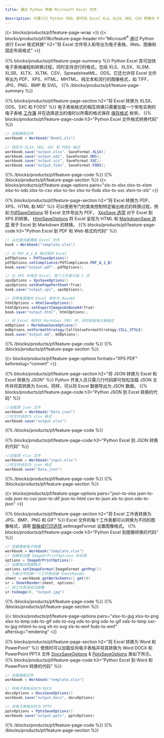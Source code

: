 ```yaml
---
title: 通过 Python 转换 Microsoft Excel 文件 

description: 只需几行 Python 代码，即可将 Excel XLS、XLSX、ODS、CSV 转换为 PDF、XPS、HTML、JPEG、HTML 和许多其他流行格式。
---
```

{{< blocks/products/pf/feature-page-wrap >}}
{{< blocks/products/pf/i18n/feature-page-header h1="Microsoft<sup>&reg;</sup> 通过 Python 进行 Excel 格式转换" h2="将 Excel 文件导入和导出为电子表格、Web、图像和固定布局格式" >}}

{{% blocks/products/pf/feature-page-summary %}}
Python Excel 库可加快电子表格编程和转换过程，同时支持流行的格式，包括 XLS、XLSX、XLSM、XLSB、XLTX、XLTM、CSV、SpreadsheetML、ODS。它还允许将 Excel 文件导出为 PDF、XPS、HTML、MHTML、纯文本和流行的图像格式，如 TIFF、JPG、PNG、BMP 和 SVG。
{{% /blocks/products/pf/feature-page-summary %}}

{{% blocks/products/pf/feature-page-section h2="将 Excel 转换为 XLSX、ODS、SXC 和 FODS" %}}
电子表格格式的相互转换只需要加载一个带有实例的电子表格 [工作簿](https://reference.aspose.com/cells/python/asposecells.api/Workbook) 并在选择适当的值时以所需的格式保存 [保存格式](https://reference.aspose.com/cells/python/asposecells.api/saveformat) 枚举。
{{% blocks/products/pf/feature-page-code h3="Python Excel 文件格式转换代码" %}}

```cs
// 加载模板文件
workbook = Workbook("Book1.xls")
  
// 保存为 XLSX、ODS、SXC 和 FODS 格式
workbook.save("output.xlsx", SaveFormat.XLSX);
workbook.save("output.ods", SaveFormat.ODS);
workbook.save("output.scx", SaveFormat.SXC);
workbook.save("output.fods", SaveFormat.FODS);

```
{{% /blocks/products/pf/feature-page-code %}}
{{% /blocks/products/pf/feature-page-section %}}
{{< blocks/products/pf/feature-page-options pairs="xls-to-xlsx xlsx-to-xlsm xlsx-to-ods xlsx-to-csv xlsx-to-tsv xlsx-to-fods xlsx-to-sxc xlsm-to-xls" >}}


{{% blocks/products/pf/feature-page-section h2="将 Excel 转换为 PDF、XPS、HTML 和 MD" %}}
可以使用专门的类来控制特定输出格式的转换过程，例如 [PdfSaveOptions](https://reference.aspose.com/cells/python/asposecells.api/PdfSaveOptions) 将 Excel 文件导出为 PDF， [XpsSave 选项](https://reference.aspose.com/cells/python/asposecells.api/XpsSaveOptions) 对于 Excel 到 XPS 的转换， [HtmlSaveOptions](https://reference.aspose.com/cells/python/asposecells.api/HtmlSaveOptions) 将 Excel 呈现为 HTML 和 [MarkdownSave 选项](https://reference.aspose.com/cells/python/asposecells.api/MarkdownSaveOptions) 用于 Excel 到 Markdown 的转换。 
{{% blocks/products/pf/feature-page-code h3="Python Excel 到 PDF 和 Web 格式的代码" %}}

```cs
// 从光盘加载模板 Excel 文件
book = Workbook("template.xlsx")

// 以 PDF_A_1_B 格式保存 Excel
pdfOptions = PdfSaveOptions()
pdfOptions.setCompliance(PdfCompliance.PDF_A_1_B)
book.save("output.pdf", pdfOptions);

// 在 XPS 中保存 Excel，每个工作表只有 1 页
xpsOptions = XpsSaveOptions()
xpsOptions.setOnePagePerSheet(True)
book.save("output.xps", xpsOptions);

// 将带有图像的 Excel 保存为 Base64
htmlOptions = HtmlSaveOptions()
htmlOptions.setExportImagesAsBase64(True)
book.save("output.html", htmlOptions);

// 将 Excel 保存在 Markdown (MD) 中，同时保留单元格格式
mdOptions = MarkdownSaveOptions()
mdOptions.setFormatStrategy(CellValueFormatStrategy.CELL_STYLE)
book.save("output.md", mdOptions);

```
{{% /blocks/products/pf/feature-page-code %}}
{{% /blocks/products/pf/feature-page-section %}}

{{< blocks/products/pf/feature-page-options formats="XPS PDF" beforeslug="convert" >}}

{{% blocks/products/pf/feature-page-section h2="将 JSON 转换为 Excel 和 Excel 转换为 JSON" %}}
Python 开发人员只需几行代码即可轻松加载 JSON 文件并将其转换为 Excel。同样，可以将 Excel 数据导出为 JSON 数据。
{{% blocks/products/pf/feature-page-code h3="Python JSON 到 Excel 转换的代码" %}}
```cs
//加载源 json 文件
workbook = Workbook("Data.json")
//将文件保存为 xlsx 格式
workbook.save("output.xlsx")

```
{{% /blocks/products/pf/feature-page-code %}}

{{% blocks/products/pf/feature-page-code h3="Python Excel 到 JSON 转换的代码" %}}
```cs
//加载源 xlsx 文件
workbook = Workbook("input.xlsx")
//将文件保存为 json 格式
workbook.save("Data.json")

```
{{% /blocks/products/pf/feature-page-code %}}
{{% /blocks/products/pf/feature-page-section %}}

{{< blocks/products/pf/feature-page-options pairs="json-to-xlsx json-to-ods json-to-csv json-to-dif json-to-html csv-to-json xls-to-json ods-to-json" >}}

{{% blocks/products/pf/feature-page-section h2="将 Excel 工作表转换为 JPG、BMP、PNG 和 GIF" %}}
Excel 文件的每个工作表都可以转换为不同的图像格式，调用 [图像或打印选项](https://reference.aspose.com/cells/python/asposecells.api/ImageOrPrintOptions).setImageFormat 设置图像格式。 
{{% blocks/products/pf/feature-page-code h3="Python Excel 到图像转换的代码" %}}
```cs
// 加载模板电子表格
workbook = Workbook("template.xlsx")
// 创建和设置 ImageOrPrintOptions 的实例
options = ImageOrPrintOptions()
// 设置输出图像格式
options.setImageFormat(ImageFormat.getPng())
// 为集合中的第一个工作表创建 SheetRender
sheet = workbook.getWorksheets().get(0)
sr = SheetRender(sheet, options)
// 将工作表渲染为图像
sr.toImage(0, "output.jpg")

```
{{% /blocks/products/pf/feature-page-code %}}
{{% /blocks/products/pf/feature-page-section %}}

{{< blocks/products/pf/feature-page-options pairs="xlsx-to-jpg xlsx-to-png xlsx-to-bmp ods-to-gif ods-to-svg ods-to-png ods-to-gif ods-to-bmp sxc-to-jpg mhtml-to-svg xlt-to-svg xls-to-emf fods-to-emf" afterslug="rendering" >}}

{{% blocks/products/pf/feature-page-section h2="将 Excel 转换为 Word 和 PowerPoint" %}}
使用时可以加载任何电子表格并将其转换为 Word DOCX 和 PowerPoint PPTX 文件 [DocxSaveOptions](https://reference.aspose.com/cells/python/asposecells.api/DocxSaveOptions) & [PptxSaveOptions](https://reference.aspose.com/cells/python/asposecells.api/PptxSaveOptions) 类如下所示。
{{% blocks/products/pf/feature-page-code h3="Python Excel 到 Word 和 PowerPoint 转换的代码" %}}
```cs
// 加载模板文件
workbook = Workbook("template.xlsx")

// 将电子表格另存为 DOCX
docxOptions = DocxSaveOptions()
workbook.save("output.docx", docxOptions)

// 将电子表格另存为 PPTX
pptxOptions = PptxSaveOptions()
workbook.save("output.pptx", pptxOptions)

```
{{% /blocks/products/pf/feature-page-code %}}
{{% /blocks/products/pf/feature-page-section %}}
